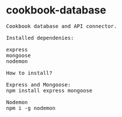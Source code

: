 # cookbook-database

<pre>
Cookbook database and API connector.

Installed dependenies:

express
mongoose
nodemon

How to install?

Express and Mongoose:
npm install express mongoose

Nodemon
npm i -g nodemon
</pre>
